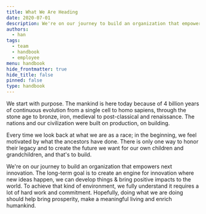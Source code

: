 ```yaml
---
title: What We Are Heading
date: 2020-07-01
description: We're on our journey to build an organization that empowers next innovation. The long-term goal is to create an engine for innovation where new ideas happen, we can develop things & bring positive impacts to the world.
authors: 
  - han
tags: 
  - team
  - handbook
  - employee
menu: handbook
hide_frontmatter: true
hide_title: false
pinned: false
type: handbook
---
```


We start with purpose. The mankind is here today because of 4 billion years of continuous evolution from a single cell to homo sapiens, through the stone age to bronze, iron, medieval to post-classical and renaissance. The nations and our civilization were built on production, on building. 

Every time we look back at what we are as a race; in the beginning, we feel motivated by what the ancestors have done. There is only one way to honor their legacy and to create the future we want for our own children and grandchildren, and that's to build.

We're on our journey to build an organization that empowers next innovation. The long-term goal is to create an engine for innovation where new ideas happen, we can develop things & bring positive impacts to the world. To achieve that kind of environment, we fully understand it requires a lot of hard work and commitment. Hopefully, doing what we are doing should help bring prosperity, make a meaningful living and enrich humankind.